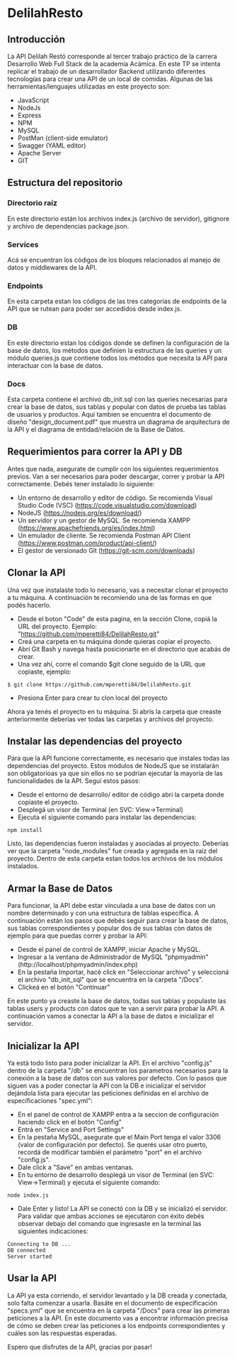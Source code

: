 # DelilahResto

## Introducción
La API Delilah Restó corresponde al tercer trabajo práctico de la carrera Desarrollo Web Full Stack de la academia Acámica. En este TP se intenta replicar el trabajo de un desarrollador Backend utilizando diferentes tecnologías para crear una API de un local de comidas. Algunas de las herramientas/lenguajes utilizadas en este proyecto son:
- JavaScript
- NodeJs
- Express
- NPM
- MySQL
- PostMan (client-side emulator)
- Swagger (YAML editor)
- Apache Server
- GIT

## Estructura del repositorio
### Directorio raíz
En este directorio están los archivos index.js (archivo de servidor), gitignore y archivo de dependencias package.json.
### Services
Acá se encuentran los códigos de los bloques relacionados al manejo de datos y middlewares de la API.
### Endpoints
En esta carpeta estan los códigos de las tres categorias de endpoints de la API que se rutean para poder ser accedidos desde index.js.
### DB
En este directorio estan los códigos donde se definen la configuración de la base de datos, los métodos que definien la estructura de las queries y un módulo queries.js que contiene todos los métodos que necesita la API para interactuar con la base de datos.
### Docs
Esta carpeta contiene el archivo db_init.sql con las queries necesarias para crear la base de datos, sus tablas y popular con datos de prueba las tablas de usuarios y productos. Aquí tambien se encuentra el documento de diseño "design_document.pdf" que muestra un diagrama de arquitectura de la API y el diagrama de entidad/relación de la Base de Datos.

## Requerimientos para correr la API y DB
Antes que nada, asegurate de cumplir con los siguientes requerimientos previos. Van a ser necesarios para poder descargar, correr y probar la API correctamente. Debés tener instalado lo siguiente:
- Un entorno de desarrollo y editor de código. Se recomienda Visual Studio Code (VSC) (https://code.visualstudio.com/download)
- NodeJS (https://nodejs.org/es/download/)
- Un servidor y un gestor de MySQL. Se recomienda XAMPP (https://www.apachefriends.org/es/index.html)
- Un emulador de cliente. Se recomienda Postman API Client (https://www.postman.com/product/api-client/)
- El gestor de versionado Git (https://git-scm.com/downloads)

## Clonar la API
Una vez que instalaste todo lo necesario, vas a necesitar clonar el proyecto a tu máquina. A continuación te recomiendo una de las formas en que podés hacerlo.
- Desde el boton "Code" de esta pagina, en la sección Clone, copiá la URL del proyecto. Ejemplo: "https://github.com/mperetti84/DelilahResto.git"
- Creá una carpeta en tu máquina donde quieras copiar el proyecto.
- Abrí Git Bash y navega hasta posicionarte en el directorio que acabás de crear.
- Una vez ahí, corre el comando $git clone seguido de la URL que copiaste, ejemplo:
```
$ git clone https://github.com/mperetti84/DelilahResto.git
```
- Presiona Enter para crear tu clon local del proyecto

Ahora ya tenés el proyecto en tu máquina. Si abrís la carpeta que creaste anteriormente deberías ver todas las carpetas y archivos del proyecto. 

## Instalar las dependencias del proyecto
Para que la API funcione correctamente, es necesario que instales todas las dependencias del proyecto. Estos módulos de NodeJS que se instalarán son obligatorioas ya que sin ellos no se podrían ejecutar la mayoria de las funcionalidades de la API. Seguí estos pasos:
- Desde el entorno de desarrollo/ editor de código abri la carpeta donde copiaste el proyecto.
- Desplegá un visor de Terminal (en SVC: View->Terminal)
- Ejecuta el siguiente comando para instalar las dependencias:
```
npm install
```
Listo, las dependencias fueron instaladas y asociadas al proyecto. Deberías ver que la carpeta "node_modules" fue creada y agregada en la raíz del proyecto. Dentro de esta carpeta estan todos los archivos de los módulos instalados. 

## Armar la Base de Datos
Para funcionar, la API debe estar vinculada a una base de datos con un nombre determinado y con una estructura de tablas específica. A continuación están los pasos que debés seguir para crear la base de datos, sus tablas correspondientes y popular dos de sus tablas con datos de ejemplo para que puedas correr y probar la API: 
- Desde el panel de control de XAMPP, iniciar Apache y MySQL.
- Ingresar a la ventana de Administrador de MySQL "phpmyadmin" (http://localhost/phpmyadmin/index.php)
- En la pestaña Importar, hacé click en "Seleccionar archivo" y seleccioná el archivo "db_init_sql" que se encuentra en la carpeta "/Docs".
- Clickeá en el botón "Continuar"

En este punto ya creaste la base de datos, todas sus tablas y populaste las tablas users y products con datos que te van a servir para probar la API. A continuación vamos a conectar la API a la base de datos e inicializar el servidor.

## Inicializar la API
Ya está todo listo para poder inicializar la API. En el archivo "config.js" dentro de la carpeta "/db" se encuentran los parametros necesarios para la conexión a la base de datos con sus valores por defecto. Con lo pasos que siguen vas a poder conectar la API con la DB e inicializar el servidor dejándola lista para ejecutar las peticiones definidas en el archivo de especificaciones "spec.yml":
- En el panel de control de XAMPP entra a la seccion de configuración haciendo click en el botón "Config"
- Entrá en "Service and Port Settings"
- En la pestaña MySQL, asegurate que el Main Port tenga el valor 3306 (valor de configuración por defecto). Se querés usar otro puerto, recordá de modificar también el parámetro "port" en el archivo "config.js".
- Dale click a "Save" en ambas ventanas.
- En tu entorno de desarrollo desplegá un visor de Terminal (en SVC: View->Terminal) y ejecuta el siguiente comando:
```
node index.js
```
- Dale Enter y listo! La API se conectó con la DB y se inicializó el servidor. Para validar que ambas acciones se ejecutaron con éxito debés observar debajo del comando que ingresaste en la terminal las siguientes indicaciones:
```
Connecting to DB ...
DB connected
Server started
```

## Usar la API
La API ya esta corriendo, el servidor levantado y la DB creada y conectada, solo falta comenzar a usarla. Basáte en el documento de especificación "specs.yml" que se encuentra en la carpeta "/Docs" para crear las primeras peticiones a la API. En este documento vas a encontrar información precisa de cómo se deben crear las peticiones a los endpoints correspondientes y cuáles son las respuestas esperadas.

Espero que disfrutes de la API, gracias por pasar!

